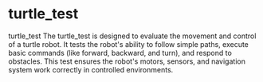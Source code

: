# turtle_test
turtle_test The turtle_test is designed to evaluate the movement and control of a turtle robot. It tests the robot's ability to follow simple paths, execute basic commands (like forward, backward, and turn), and respond to obstacles. This test ensures the robot's motors, sensors, and navigation system work correctly in controlled environments.
